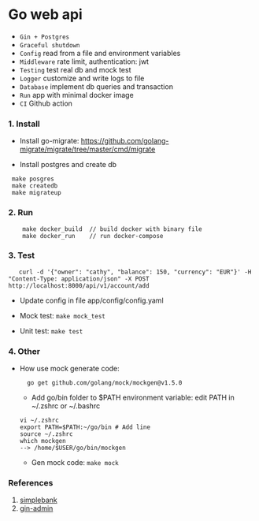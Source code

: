# Go web api
- `Gin + Postgres`
- `Graceful shutdown`
- `Config` read from a file and environment variables  
- `Middleware` rate limit, authentication: jwt
- `Testing` test real db and mock test
- `Logger` customize and write logs to file
- `Database` implement db queries and transaction
- `Run` app with minimal docker image 
- `CI` Github action

### 1. Install 
- Install go-migrate: https://github.com/golang-migrate/migrate/tree/master/cmd/migrate
 
- Install postgres and create db
```
 make posgres
 make createdb
 make migrateup
```

### 2. Run
```
    make docker_build  // build docker with binary file
    make docker_run    // run docker-compose
```
### 3. Test
```
   curl -d '{"owner": "cathy", "balance": 150, "currency": "EUR"}' -H "Content-Type: application/json" -X POST http://localhost:8000/api/v1/account/add
```
- Update config in file app/config/config.yaml

- Mock test: `make mock_test`
- Unit test: `make test`


### 4. Other
- How use mock generate code:
  ```
    go get github.com/golang/mock/mockgen@v1.5.0
  ```
  - Add go/bin folder to $PATH environment variable: edit PATH in ~/.zshrc or ~/.bashrc
  ```
  vi ~/.zshrc  
  export PATH=$PATH:~/go/bin # Add line
  source ~/.zshrc
  which mockgen
  --> /home/$USER/go/bin/mockgen
  ```
  - Gen mock code: `make mock`
  
### References
1. [simplebank](https://github.com/techschool/simplebank)
2. [gin-admin](https://github.com/LyricTian/gin-admin)